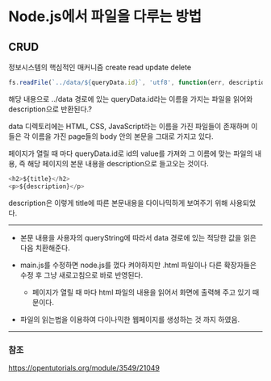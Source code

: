# Node.js에서 파일을 다루는 방법

## CRUD
정보시스템의 핵심적인 매커니즘
create read update delete

```js
fs.readFile(`../data/${queryData.id}`, 'utf8', function(err, description){
```
해당 내용으로 ../data 경로에 있는 queryData.id라는 이름을 가지는 파일을 읽어와 description으로 반환된다.?

data 디렉토리에는 HTML, CSS, JavaScript라는 이름을 가진 파일들이 존재하며 이들은 각 이름을 가진 page들의 body 안의 본문을 그대로 가지고 있다.

페이지가 열릴 때 마다 queryData.id로 id의 value를 가져와 그 이름에 맞는 파일의 내용, 즉 해당 페이지의 본문 내용을 description으로 들고오는 것이다.

```js
<h2>${title}</h2>
<p>${description}</p>
```
description은 이렇게 title에 따른 본문내용을 다이나믹하게 보여주기 위해 사용되었다.

---

 
- 본문 내용을 사용자의 queryString에 따라서 data 경로에 있는 적당한 값을 읽은 다음 치환해준다.

- main.js를 수정하면 node.js를 껐다 켜야하지만 .html 파일이나 다른 확장자들은 수정 후 그냥 새로고침으로 바로 반영된다.
  - 페이지가 열릴 때 마다 html 파일의 내용을 읽어서 화면에 출력해 주고 있기 때문이다. 

- 파일의 읽는법을 이용하여 다이나믹한 웹페이지를 생성하는 것 까지 하였음.

---
### 참조
https://opentutorials.org/module/3549/21049